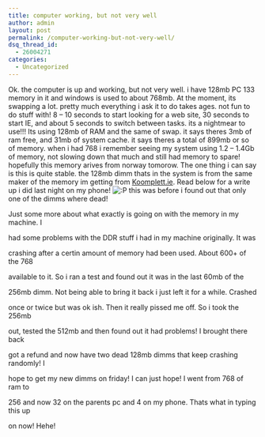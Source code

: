 ```yaml
---
title: computer working, but not very well
author: admin
layout: post
permalink: /computer-working-but-not-very-well/
dsq_thread_id:
  - 26004271
categories:
  - Uncategorized
---
```

Ok. the computer is up and working, but not very well. i have 128mb PC 133 memory in it and windows is used to about 768mb. At the moment, its swapping a lot. pretty much everything i ask it to do takes ages. not fun to do stuff with! 8 &#8211; 10 seconds to start looking for a web site, 30 seconds to start IE, and about 5 seconds to switch between tasks. its a nightmear to use!!! Its using 128mb of RAM and the same of swap. it says theres 3mb of ram free, and 31mb of system cache. it says theres a total of 899mb or so of memory. when i had 768 i remember seeing my system using 1.2 &#8211; 1.4Gb of memory, not slowing down that much and still had memory to spare! hopefully this memory arives from norway tomorow. The one thing i can say is this is quite stable. the 128mb dimm thats in the system is from the same maker of the memory im getting from [Koomplett.ie][1]. Read below for a write up i did last night on my phone! <img src="http://blog.lotas-smartman.net/wp-includes/images/smilies/icon_razz.gif" alt=":P" class="wp-smiley" /> this was before i found out that only one of the dimms where dead!

<!--more-->

Just some more about what exactly is going on with the memory in my machine. I

had some problems with the DDR stuff i had in my machine originally. It was

crashing after a certin amount of memory had been used. About 600+ of the 768

available to it. So i ran a test and found out it was in the last 60mb of the

256mb dimm. Not being able to bring it back i just left it for a while. Crashed

once or twice but was ok ish. Then it really pissed me off. So i took the 256mb

out, tested the 512mb and then found out it had problems! I brought there back

got a refund and now have two dead 128mb dimms that keep crashing randomly! I

hope to get my new dimms on friday! I can just hope! I went from 768 of ram to

256 and now 32 on the parents pc and 4 on my phone. Thats what in typing this up

on now! Hehe!

 [1]: http://www.komplett.ie